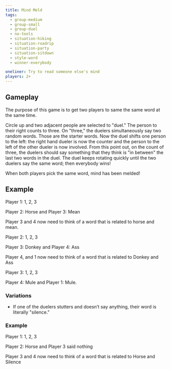 ```yaml
---
title: Mind Meld
tags:
  - group-medium
  - group-small
  - group-duel
  - no-tools
  - situation-hiking
  - situation-roadrip
  - situation-party
  - situation-sitdown
  - style-word
  - winner-everybody

oneliner: Try to read someone else's mind
players: 2+
---
```

## Gameplay
The purpose of this game is to get two players to same the same word at the same time.

Circle up and two adjacent people are selected to "duel." The person to their right counts to three. On "three," the duelers simultaneously say two random words. Those are the starter words. Now the duel shifts one person to the left: the right hand dueler is now the counter and the person to the left of the other dueler is now involved. From this point out, on the count of three, the duelers should say something that they think is "in between" the last two words in the duel. The duel keeps rotating quickly until the two duelers say the same word; then everybody wins!

When both players pick the same word, mind has been melded!

## Example
Player 1: 1, 2, 3

Player 2: Horse and Player 3: Mean

Player 3 and 4 now need to think of a word that is related to horse and mean.

Player 2: 1, 2, 3

Player 3: Donkey and Player 4: Ass

Player 4, and 1 now need to think of a word that is related to Donkey and Ass

Player 3: 1, 2, 3

Player 4: Mule and Player 1: Mule.

### Variations
* If one of the duelers stutters and doesn’t say anything, their word is literally "silence."

### Example

Player 1: 1, 2, 3

Player 2: Horse and Player 3 said nothing

Player 3 and 4 now need to think of a word that is related to Horse and Silence
